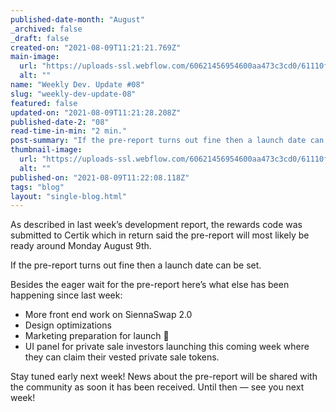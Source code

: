 ```yaml
---
published-date-month: "August"
_archived: false
_draft: false
created-on: "2021-08-09T11:21:21.769Z"
main-image:
  url: "https://uploads-ssl.webflow.com/60621456954600aa473c3cd0/61110f8ef87abcb24d81f3d1_weekly-update-08%20Blog.jpg"
  alt: ""
name: "Weekly Dev. Update #08"
slug: "weekly-dev-update-08"
featured: false
updated-on: "2021-08-09T11:21:28.208Z"
published-date-2: "08"
read-time-in-min: "2 min."
post-summary: "If the pre-report turns out fine then a launch date can be set."
thumbnail-image:
  url: "https://uploads-ssl.webflow.com/60621456954600aa473c3cd0/61110f926cbb6311b13290e4_weekly-update-08%20Blog%20Thump.jpg"
  alt: ""
published-on: "2021-08-09T11:22:08.118Z"
tags: "blog"
layout: "single-blog.html"
---
```


As described in last week’s development report, the rewards code was submitted to Certik which in return said the pre-report will most likely be ready around Monday August 9th.

If the pre-report turns out fine then a launch date can be set.

Besides the eager wait for the pre-report here’s what else has been happening since last week:

*   More front end work on SiennaSwap 2.0
*   Design optimizations
*   Marketing preparation for launch 🚀
*   UI panel for private sale investors launching this coming week where they can claim their vested private sale tokens.

Stay tuned early next week! News about the pre-report will be shared with the community as soon it has been received. Until then — see you next week!

‍
